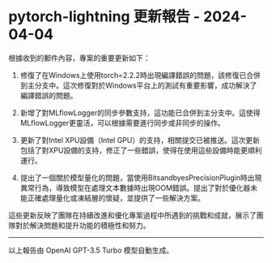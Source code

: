 # pytorch-lightning 更新報告 - 2024-04-04

根據收到的郵件內容，專案的重要更新如下：



1. 修復了在Windows上使用torch=2.2.2時出現編譯錯誤的問題，該修復已合併到主分支中。這次修復對於Windows平台上的測試有重要影響，成功解決了編譯錯誤的問題。



2. 新增了對MLflowLogger的同步參數支持，這功能已合併到主分支中。這使得MLflowLogger更靈活，可以根據需要進行同步或非同步的操作。



3. 更新了對Intel XPU設備（Intel GPU）的支持，相關提交已被推送。這次更新包括了對XPU設備的支持，修正了一些錯誤，使得在使用這些設備時能更順利運行。



4. 提出了一個關於模型量化的問題，當使用BitsandbyesPrecisionPlugin時出現異常行為，導致模型在處理文本數據時出現OOM錯誤。提出了對於優化器未能正確處理量化或凍結層的懷疑，並提供了一些解決方案。



這些更新反映了團隊在持續改進和優化專案過程中所遇到的挑戰和成就，展示了團隊對於解決問題和提升功能的積極性和努力。



---



以上報告由 OpenAI GPT-3.5 Turbo 模型自動生成。